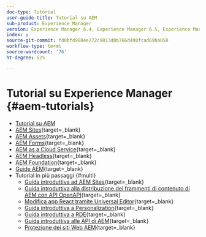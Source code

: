 ```yaml
---
doc-type: Tutorial
user-guide-title: Tutorial su AEM
sub-product: Experience Manager
version: Experience Manager 6.4, Experience Manager 6.5, Experience Manager as a Cloud Service
index: y
source-git-commit: fd0bfd908ee272c9013d0b766d490fcad69ba050
workflow-type: tm+mt
source-wordcount: '76'
ht-degree: 52%

---
```



# Tutorial su Experience Manager {#aem-tutorials}

+ [Tutorial su AEM](overview.md)
+ [AEM Sites](https://experienceleague.adobe.com/it/docs/experience-manager-learn/sites/overview){target=_blank}
+ [AEM Assets](https://experienceleague.adobe.com/it/docs/experience-manager-learn/assets/overview){target=_blank}
+ [AEM Forms](https://experienceleague.adobe.com/it/docs/experience-manager-learn/forms/overview){target=_blank}
+ [AEM as a Cloud Service](https://experienceleague.adobe.com/it/docs/experience-manager-learn/cloud-service/overview){target=_blank}
+ [AEM Headless](https://experienceleague.adobe.com/it/docs/experience-manager-learn/getting-started-with-aem-headless/overview){target=_blank}
+ [AEM Foundation](https://experienceleague.adobe.com/it/docs/experience-manager-learn/cloud-service/overview){target=_blank}
+ [Guide AEM](https://experienceleague.adobe.com/it/docs/experience-manager-guides/using/overview){target=_blank}
+ Tutorial in più passaggi {#multi}
   + [Guida introduttiva ad AEM Sites](https://experienceleague.adobe.com/it/docs/experience-manager-learn/getting-started-wknd-tutorial-develop/overview){target=_blank}
   + [Guida introduttiva alla distribuzione dei frammenti di contenuto di AEM con API OpenAPI](https://experienceleague.adobe.com/en/docs/experience-manager-learn/getting-started-with-aem-headless/open-api/basic/overview){target=_blank}
   + [Modifica app React tramite Universal Editor](https://experienceleague.adobe.com/it/docs/experience-manager-learn/cloud-service/developing/universal-editor/react-app-editing/overview){target=_blank}
   + [Guida introduttiva a Personalization](https://experienceleague.adobe.com/en/docs/experience-manager-learn/cloud-service/personalization/overview){target=_blank}
   + [Guida introduttiva a RDE](https://experienceleague.adobe.com/en/docs/experience-manager-learn/cloud-service/developing/rde/overview){target=_blank}
   + [Guida introduttiva alle API di AEM](https://experienceleague.adobe.com/en/docs/experience-manager-learn/cloud-service/aem-apis/overview){target=_blank}
   + [Protezione dei siti Web AEM](https://experienceleague.adobe.com/it/docs/experience-manager-learn/cloud-service/security/traffic-filter-and-waf-rules/overview){target=_blank}
